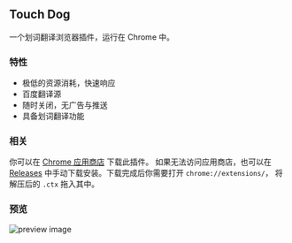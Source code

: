 ## Touch Dog
一个划词翻译浏览器插件，运行在 Chrome 中。

### 特性
- 极低的资源消耗，快速响应
- 百度翻译源
- 随时关闭，无广告与推送
- 具备划词翻译功能



### 相关
你可以在 [Chrome 应用商店](https://chrome.google.com/webstore/detail/touch-dog/lljkppflllhlognbihihaldfcbbelfbh) 下载此插件。
如果无法访问应用商店，也可以在 [Releases](https://github.com/DhyanaChina/touch-dog/releases) 中手动下载安装。下载完成后你需要打开 `chrome://extensions/`，
将解压后的 `.ctx` 拖入其中。



### 预览
![preview image](https://github.com/DhyanaChina/touch-dog/blob/master/.github/preview.png)






